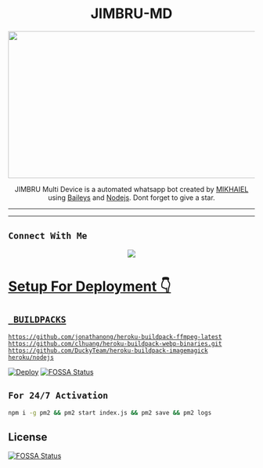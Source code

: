 <h1 align="center">JIMBRU-MD <br></h1>
<p align="center">
  <img src="https://telegra.ph/file/ddaca390b13a4246bf1ef.jpg" width="540" height="300" />
</p>

<p align="center">
JIMBRU Multi Device is a automated whatsapp bot created by <a href="https://github.com/Mikhaiel" target="_blank">MIKHAIEL</a> using <a href="https://github.com/adiwajshing/Baileys" target="_blank">Baileys</a> and <a href="https://github.com/nodejs" target="_blank">Nodejs</a>. Dont forget to give a star.
</p>

------

-------

## ```Connect With Me```
<p align="center">
<a href="https://wa.me/919544846609"><img src="https://img.shields.io/badge/Contact Mikhaiel-25D366?style=for-the-badge&logo=whatsapp&logoColor=white" />
</p>

# Setup For Deployment 👇


## ` BUILDPACKS`

```
https://github.com/jonathanong/heroku-buildpack-ffmpeg-latest
https://github.com/clhuang/heroku-buildpack-webp-binaries.git
https://github.com/DuckyTeam/heroku-buildpack-imagemagick
heroku/nodejs
```

[![Deploy](https://www.herokucdn.com/deploy/button.svg)](https://heroku.com/deploy?template=https://github.com/mikhaiel0/JIMBRU-v4.2/)
[![FOSSA Status](https://app.fossa.com/api/projects/git%2Bgithub.com%2Fmikhaiel0%2FJIMBRU-v4.2.svg?type=shield)](https://app.fossa.com/projects/git%2Bgithub.com%2Fmikhaiel0%2FJIMBRU-v4.2?ref=badge_shield)


## `For 24/7 Activation`
```bash
npm i -g pm2 && pm2 start index.js && pm2 save && pm2 logs
```


## License
[![FOSSA Status](https://app.fossa.com/api/projects/git%2Bgithub.com%2Fmikhaiel0%2FJIMBRU-v4.2.svg?type=large)](https://app.fossa.com/projects/git%2Bgithub.com%2Fmikhaiel0%2FJIMBRU-v4.2?ref=badge_large)
